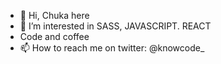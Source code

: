 - 👋 Hi, Chuka here
- 👀 I’m interested in SASS, JAVASCRIPT. REACT
- Code and coffee 
- 📫 How to reach me on twitter:  @knowcode_

<!---
Siimple-c/Siimple-c is a ✨ special ✨ repository because its `README.md` (this file) appears on your GitHub profile.
You can click the Preview link to take a look at your changes.
--->
